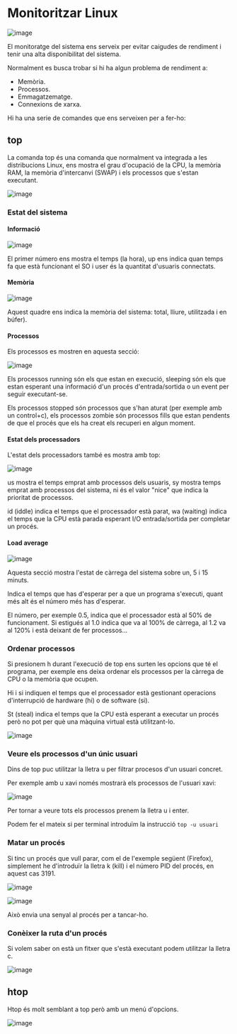 # Monitoritzar Linux

![image](https://github.com/XaSaFa/MP04/assets/110727546/032697e9-bca3-4b8c-9182-17417d4911f6)

El monitoratge del sistema ens serveix per evitar caigudes de rendiment i tenir una alta disponibilitat del sistema.

Normalment es busca trobar si hi ha algun problema de rendiment a:

- Memòria.
- Processos.
- Emmagatzematge.
- Connexions de xarxa.

Hi ha una serie de comandes que ens serveixen per a fer-ho:

## top

La comanda top és una comanda que normalment va integrada a les distribucions Linux, ens mostra el grau d'ocupació de la CPU, la memòria RAM, la memòria d'intercanvi (SWAP) i els processos que s'estan executant.

![image](https://github.com/XaSaFa/MP04/assets/110727546/c1db49cf-f9a7-428c-9dcf-43dbe388d6f7)

### Estat del sistema

#### Informació

![image](https://github.com/XaSaFa/MP04/assets/110727546/383af85a-7967-4d72-b7b6-a9e7d7d3749c)

El primer número ens mostra el temps (la hora), up ens indica quan temps fa que està funcionant el SO i user és la quantitat d'usuaris connectats.

#### Memòria

![image](https://github.com/XaSaFa/MP04/assets/110727546/44b0e959-f737-43cd-a10b-fb13cf032eaf)

Aquest quadre ens indica la memòria del sistema: total, lliure, utilitzada i en búfer).

#### Processos

Els processos es mostren en aquesta secció:

![image](https://github.com/XaSaFa/MP04/assets/110727546/2a17fa22-f9a4-4585-bece-eb7f8acfe9a8)

Els processos running són els que estan en execució, sleeping són els que estan esperant una informació d'un procés d'entrada/sortida o un event per seguir executant-se.

Els processos stopped són processos que s'han aturat (per exemple amb un control+c), els processos zombie són processos fills que estan pendents de que el procés que els ha creat els recuperi en algun moment.

#### Estat dels processadors

L'estat dels processadors també es mostra amb top:

![image](https://github.com/XaSaFa/MP04/assets/110727546/e242d410-d601-4e24-bf18-bb5b348f722d)

us mostra el temps emprat amb processos dels usuaris, sy mostra temps emprat amb processos del sistema, ni és el valor "nice" que indica la prioritat de processos.

id (iddle) indica el temps que el processador està parat, wa (waiting) indica el temps que la CPU està parada esperant I/O entrada/sortida per completar un procés.

#### Load average

![image](https://github.com/XaSaFa/MP04/assets/110727546/e6b42bcc-70f4-411b-b93a-7d59d280e6f9)

Aquesta secció mostra l'estat de càrrega del sistema sobre un, 5 i 15 minuts.

Indica el temps que has d'esperar per a que un programa s'executi, quant més alt és el número més has d'esperar.

El número, per exemple 0.5, indica que el processador està al 50% de funcionament. Si estigués al 1.0 indica que va al 100% de càrrega, al 1.2 va al 120% i està deixant de fer processos...



### Ordenar processos

Si presionem h durant l'execució de top ens surten les opcions que té el programa, per exemple ens deixa ordenar els processos per la càrrega de CPU o la memòria que ocupen.

Hi i si indiquen el temps que el processador està gestionant operacions d'interrupció de hardware (hi) o de software (si).

St (steal) indica el temps que la CPU està esperant a executar un procés però no pot per què una màquina virtual està utilitzant-lo.



![image](https://github.com/XaSaFa/MP04/assets/110727546/3177575e-9a20-478f-ab26-67d2f16e17a0)

### Veure els processos d'un únic usuari

Dins de top puc utilitzar la lletra u per filtrar procesos d'un usuari concret.

Per exemple amb u xavi només mostrarà els processos de l'usuari xavi:

![image](https://github.com/XaSaFa/MP04/assets/110727546/45bc76d8-18f1-4e88-aa68-9d52dcb44b76)

Per tornar a veure tots els processos prenem la lletra u i enter.

Podem fer el mateix si per terminal introduïm la instrucció ``` top -u usuari ```

### Matar un procés

Si tinc un procés que vull parar, com el de l'exemple següent (Firefox), simplement he d'introduïr la lletra k (kill) i el número PID del procés, en aquest cas 3191.

![image](https://github.com/XaSaFa/MP04/assets/110727546/b534adaa-a7c7-41e6-88c9-b6c79d3bf429)

![image](https://github.com/XaSaFa/MP04/assets/110727546/439645bc-8885-42e8-9b4f-8b896c67b778)

Això envia una senyal al procés per a tancar-ho.

### Conèixer la ruta d'un procés

Si volem saber on està un fitxer que s'està executant podem utilitzar la lletra c.

![image](https://github.com/XaSaFa/MP04/assets/110727546/6fb840b2-bd07-40e5-8e25-dd202efa19ef)

## htop

Htop és molt semblant a top però amb un menú d'opcions.

![image](https://github.com/XaSaFa/MP04/assets/110727546/41b1bcf8-7b14-4c8a-a53b-7ee664bc3bfd)

